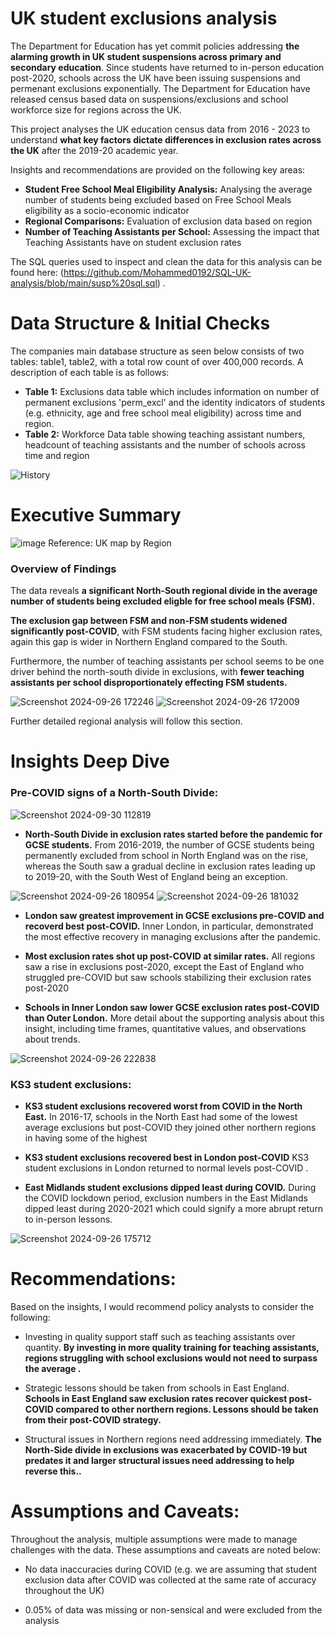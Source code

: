 # UK student exclusions analysis 
The Department for Education has yet commit policies addressing **the alarming growth in UK student suspensions across primary and secondary education**. Since students have returned to in-person education post-2020, schools across the UK have been issuing suspensions and permenant exclusions exponentially. The Department for Education have released census based data on suspensions/exclusions and school workforce size for regions across the UK.

This project analyses the UK education census data from 2016 - 2023 to understand **what key factors dictate differences in exclusion rates across the UK** after the 2019-20 academic year.

Insights and recommendations are provided on the following key areas: 

- **Student Free School Meal Eligibility Analysis:** Analysing the average number of students being excluded based on Free School Meals eligibility as a socio-economic indicator
- **Regional Comparisons:** Evaluation of exclusion data based on region
- **Number of Teaching Assistants per School:**  Assessing the impact that Teaching Assistants have on student exclusion rates

The SQL queries used to inspect and clean the data for this analysis can be found here: (https://github.com/Mohammed0192/SQL-UK-analysis/blob/main/susp%20sql.sql) .


# Data Structure & Initial Checks

The companies main database structure as seen below consists of two tables: table1, table2, with a total row count of over 400,000 records. A description of each table is as follows:
- **Table 1:** Exclusions data table which includes information on number of permanent exclusions 'perm_excl' and the identity indicators of students (e.g. ethnicity, age and free school meal eligibility) across time and region.
- **Table 2:** Workforce Data table showing teaching assistant numbers, headcount of teaching assistants and the number of schools across time and region

![History](https://github.com/user-attachments/assets/0a539a1b-491a-4b9e-a0f1-7c4733afd4df)



# Executive Summary

![image](https://github.com/user-attachments/assets/f4f06d9b-640c-47cb-9634-adafa04d25f8)
Reference: UK map by Region

### Overview of Findings
The data reveals **a significant North-South regional divide in the average number of students being excluded eligble for free school meals (FSM).** 

**The exclusion gap between FSM and non-FSM students widened significantly post-COVID**, with FSM students facing higher exclusion rates, again this gap is wider in Northern England compared to the South.

Furthermore, the number of teaching assistants per school seems to be one driver behind the north-south divide in exclusions, with **fewer teaching assistants per school disproportionately effecting FSM students.**


![Screenshot 2024-09-26 172246](https://github.com/user-attachments/assets/be14c657-c673-4fa0-9840-28fe21bd9f16)
![Screenshot 2024-09-26 172009](https://github.com/user-attachments/assets/e42d9cc1-990b-4518-896e-ef55b2191a37)

Further detailed regional analysis will follow this section.

# Insights Deep Dive
### Pre-COVID signs of a North-South Divide:

![Screenshot 2024-09-30 112819](https://github.com/user-attachments/assets/11579a56-8554-4cff-bec6-9db340c4f29d)

* **North-South Divide in exclusion rates started before the pandemic for GCSE students.** From 2016-2019, the number of GCSE students being permanently excluded from school in North England was on the rise, whereas the South saw a gradual decline in exclusion rates leading up to 2019-20, with the South West of England being an exception.

![Screenshot 2024-09-26 180954](https://github.com/user-attachments/assets/e21609d2-ded3-4798-8383-6213be13609e)
![Screenshot 2024-09-26 181032](https://github.com/user-attachments/assets/ed78baca-47b6-4e08-9613-f7003b8306de)

  
* **London saw greatest improvement in GCSE exclusions pre-COVID and recoverd best post-COVID.** Inner London, in particular, demonstrated the most effective recovery in managing exclusions after the pandemic.
  
* **Most exclusion rates shot up post-COVID at similar rates.** All regions saw a rise in exclusions post-2020, except the East of England who struggled pre-COVID but saw schools stabilizing their exclusion rates post-2020 
  
 * **Schools in Inner London saw lower GCSE exclusion rates post-COVID than Outer London.** More detail about the supporting analysis about this insight, including time frames, quantitative values, and observations about trends.
 
  ![Screenshot 2024-09-26 222838](https://github.com/user-attachments/assets/5d62b583-8189-4d1d-922a-1877efd5f3d3)


### KS3 student exclusions:

* **KS3 student exclusions recovered worst from COVID in the North East.** In 2016-17, schools in the North East had some of the lowest average exclusions but post-COVID they joined other northern regions in having some of the highest
  
* **KS3 student exclusions recovered best in London post-COVID** KS3 student exclusions in London returned to normal levels post-COVID .
  
* **East Midlands student exclusions dipped least during COVID.** During the COVID lockdown period, exclusion numbers in the East Midlands dipped least during 2020-2021 which could signify a more abrupt return to in-person lessons.


![Screenshot 2024-09-26 175712](https://github.com/user-attachments/assets/c1be4e3d-f4e8-4ef8-bd3b-e5c5037ba345)


# Recommendations:

Based on the insights, I would recommend policy analysts to consider the following: 

* Investing in quality support staff such as teaching assistants over quantity. **By investing in more quality training for teaching assistants, regions struggling with school exclusions would not need to surpass the average .**
  
* Strategic lessons should be taken from schools in East England. **Schools in East England saw exclusion rates recover quickest post-COVID compared to other northern regions. Lessons should be taken from their post-COVID strategy.**
  
* Structural issues in Northern regions need addressing immediately. **The North-Side divide in exclusions was exacerbated by COVID-19 but predates it and larger structural issues need addressing to help reverse this..**



# Assumptions and Caveats:

Throughout the analysis, multiple assumptions were made to manage challenges with the data. These assumptions and caveats are noted below:

* No data inaccuracies during COVID (e.g. we are assuming that student exclusion data after COVID was collected at the same rate of accuracy throughout the UK) 
  
* 0.05% of data was missing or non-sensical and were excluded from the analysis
